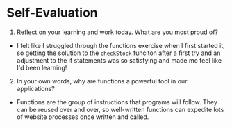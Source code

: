 # Self-Evaluation

1. Reflect on your learning and work today. What are you most proud of?
- I felt like I struggled through the functions exercise when I first started it, so getting the solution to the `checkStock` funciton after a first try and an adjustment to the if statements was so satisfying and made me feel like I'd been learning!  
2. In your own words, why are functions a powerful tool in our applications?
- Functions are the group of instructions that programs will follow. They can be reused over and over, so well-written functions can expedite lots of website processes once written and called.